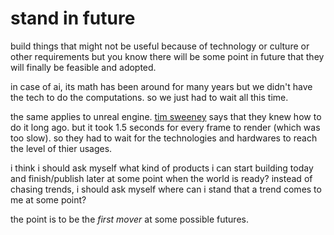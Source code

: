# stand in future
build things that might not be useful because of technology or culture or other requirements but you know there will be some point in future that they will finally be feasible and adopted.

in case of ai, its math has been around for many years but we didn't have the tech to do the computations. so we just had to wait all this time.

the same applies to unreal engine. [tim sweeney](https://www.youtube.com/watch?v=477qF6QNSvc) says that they knew how to do it long ago. but it took 1.5 seconds for every frame to render (which was too slow). so they had to wait for the technologies and hardwares to reach the level of thier usages.

i think i should ask myself what kind of products i can start building today and finish/publish later at some point when the world is ready? instead of chasing trends, i should ask myself where can i stand that a trend comes to me at some point?

the point is to be the *first mover* at some possible futures.